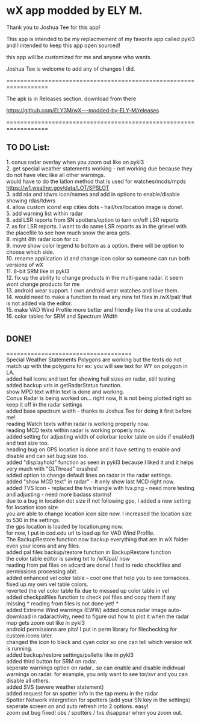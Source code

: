 # wX app modded by ELY M.

Thank you to Joshua Tee for this app! 

This app is intended to be my replacmement of my favorite app called pykl3   
and I intended to keep this app open sourced!    

this app will be customized for me and anyone who wants.  

Joshua Tee is welcome to add any of changes I did.  

==================================================================

The apk is in Releases section. download from there   

https://github.com/ELY3M/wX---modded-by-ELY-M/releases

==================================================================


## TO DO List: 

1\. conus radar overlay when you zoom out like on pykl3   
2\. get special weather statements working - not working due because they do not have vtec like all other warnings.  
would have to do the latlon method that is used for watches/mcds/mpds  
https://w1.weather.gov/data/LOT/SPSLOT  
3\. add rda and tdwrs icon/names and add in options to enable/disable showing rdas/tdwrs   
4\. allow custom icons! esp cities dots - hail/tvs/location image is done!.    
5\. add warning list within radar  
6\. add LSR reports from SN spotters/option to turn on/off LSR reports  
7\. as for LSR reports.  I want to do same LSR reports as in the grlevel with the placefile to see how much snow the area gets.    
8\. might 4th radar icon for cc  
9\. move show color legend to bottom as a option.  there will be option to choose which side.     
10\. rename application id and change icon color so someone can run both versions of wX   
11\. 8-bit SRM like in pykl3  
12\. fix up the ability to change products in the multi-pane radar. it seem wont change products for me  
13\. android wear support. I own android wear watches and love them.      
14\. would need to make a function to read any new txt files in /wX/pal/ that is not added via the editor.  
15\. make VAD Wind Profile more better and friendly  like the one at cod.edu    
16\. color tables for SRM and Spectrum Width 


#
## DONE!
====================================  
Special Weather Statements Polygons are working but the texts do not match up with the polygons for ex: you will see text for WY on polygon in LA.    
added hail icons and text for showing hail sizes on radar, still testing  
added backup urls in getRadarStatus function.  
show MPD text within text is done and working.   
Conus Radar is being worked on... right now, It is not being plotted right  so keep it off in the radar settings  
added base spectrum width - thanks to Joshua Tee for doing it first before me!  
reading Watch texts within radar is working properly now.  
reading MCD texts within radar is working properly now.  
added setting for adjusting width of colorbar (color table on side if enabled) and text size too.  
heading bug on GPS location is done and it have setting to enable and disable and can set bug size too.    
added "displayhold" function as seen in pykl3 because I liked it and it helps very much with "GLThread" crashes!  
added option to change default lines on radar in the radar settings.  
added "show MCD text" in radar" - It only show last MCD right now.  
added TVS Icon - replaced the tvs triangle with tvs.png - need more testing and adjusting - need more badass storms!  
due to a bug in location dot size if not following gps, I added a new setting for location icon size  
you are able to change location icon size now.  I increased the location size to 530 in the settings.    
the gps location is loaded by location.png now.    
for now, I put in cod.edu url to load up for VAD Wind Profile.  
The BackupRestore function now backup everything that are in wX folder even your icons and any files.  
added pal files backup/restore function in BackupRestore function  
the color table editor is saving txt to /wX/pal/ now  
reading from pal files on sdcard are done!  I had to redo checkfiles and permissions processing abit.   
added enhanced vel color table - cool one that help you to see tornadoes.     
fixed up my own vel table colors.     
reverted the vel color table fix due to messed up color table in vel  
added checkpalfiles function to check pal files and copy them if any missing * reading from files is not done yet! *       
added Extreme Wind warnings (EWW) 
added conus radar image auto-download in radaractivity, need to figure out how to plot it when the radar map gets zoom out like in pykl3  
android permissions are pita! I put in perm library for filechecking for custom icons later.    
changed the icon to black and cyan color so one can tell which version wX is running.    
added backup/restore settings/pallette like in pykl3    
added third button for SRM on radar.    
seperate warnings option on radar.. so can enable and disable indidvual warnings on radar. for example, you only want to see tor/svr and you can disable all others.  
added SVS (severe weather statement)  
added request for sn spotter info in the tap menu in the radar  
Spotter Network intergretion for spotters (add your SN key in the settings)   
seperate screen on and auto refresh into 2 options. easy!   
zoom out bug fixed!  obs / spotters / tvs disappear when you zoom out.  

  
